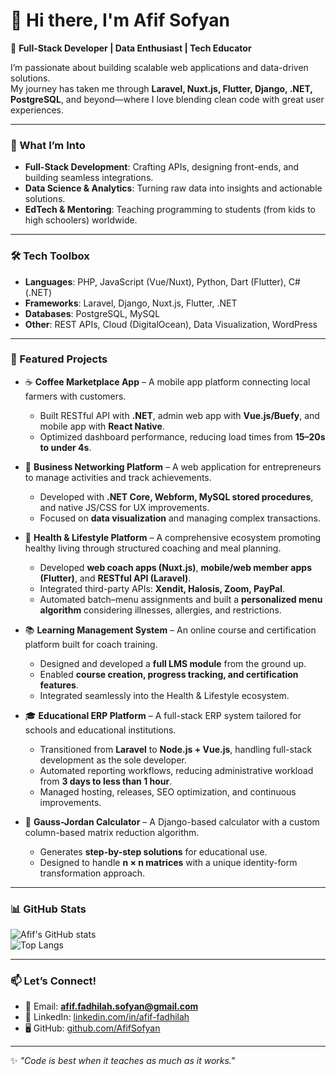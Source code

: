 # 👋 Hi there, I'm Afif Sofyan

🚀 **Full-Stack Developer | Data Enthusiast | Tech Educator**

I’m passionate about building scalable web applications and data-driven solutions.  
My journey has taken me through **Laravel, Nuxt.js, Flutter, Django, .NET, PostgreSQL**, and beyond—where I love blending clean code with great user experiences.  

---

### 👀 What I’m Into
- **Full-Stack Development**: Crafting APIs, designing front-ends, and building seamless integrations.  
- **Data Science & Analytics**: Turning raw data into insights and actionable solutions.  
- **EdTech & Mentoring**: Teaching programming to students (from kids to high schoolers) worldwide.  

---

### 🛠️ Tech Toolbox
- **Languages**: PHP, JavaScript (Vue/Nuxt), Python, Dart (Flutter), C# (.NET)  
- **Frameworks**: Laravel, Django, Nuxt.js, Flutter, .NET  
- **Databases**: PostgreSQL, MySQL  
- **Other**: REST APIs, Cloud (DigitalOcean), Data Visualization, WordPress  

---

### 📂 Featured Projects

- ☕ **Coffee Marketplace App** – A mobile app platform connecting local farmers with customers.  
  - Built RESTful API with **.NET**, admin web app with **Vue.js/Buefy**, and mobile app with **React Native**.  
  - Optimized dashboard performance, reducing load times from **15–20s to under 4s**.  

- 🤝 **Business Networking Platform** – A web application for entrepreneurs to manage activities and track achievements.  
  - Developed with **.NET Core, Webform, MySQL stored procedures**, and native JS/CSS for UX improvements.  
  - Focused on **data visualization** and managing complex transactions.  

- 🥗 **Health & Lifestyle Platform** – A comprehensive ecosystem promoting healthy living through structured coaching and meal planning.  
  - Developed **web coach apps (Nuxt.js)**, **mobile/web member apps (Flutter)**, and **RESTful API (Laravel)**.  
  - Integrated third-party APIs: **Xendit, Halosis, Zoom, PayPal**.  
  - Automated batch–menu assignments and built a **personalized menu algorithm** considering illnesses, allergies, and restrictions.  

- 📚 **Learning Management System** – An online course and certification platform built for coach training.  
  - Designed and developed a **full LMS module** from the ground up.  
  - Enabled **course creation, progress tracking, and certification features**.  
  - Integrated seamlessly into the Health & Lifestyle ecosystem.  

- 🎓 **Educational ERP Platform** – A full-stack ERP system tailored for schools and educational institutions.  
  - Transitioned from **Laravel** to **Node.js + Vue.js**, handling full-stack development as the sole developer.  
  - Automated reporting workflows, reducing administrative workload from **3 days to less than 1 hour**.  
  - Managed hosting, releases, SEO optimization, and continuous improvements.  

- 🧮 **Gauss-Jordan Calculator** – A Django-based calculator with a custom column-based matrix reduction algorithm.  
  - Generates **step-by-step solutions** for educational use.  
  - Designed to handle **n × n matrices** with a unique identity-form transformation approach.  

---

### 📊 GitHub Stats
![Afif's GitHub stats](https://github-readme-stats.vercel.app/api?username=AfifSofyan&show_icons=true&theme=tokyonight)  
![Top Langs](https://github-readme-stats.vercel.app/api/top-langs/?username=AfifSofyan&layout=compact&theme=tokyonight)  

---

### 📫 Let’s Connect!
- 📧 Email: **afif.fadhilah.sofyan@gmail.com**  
- 💼 LinkedIn: [linkedin.com/in/afif-fadhilah](https://www.linkedin.com/in/afif-fadhilah)  
- 🖥️ GitHub: [github.com/AfifSofyan](https://github.com/AfifSofyan)  

---

✨ _"Code is best when it teaches as much as it works."_  
